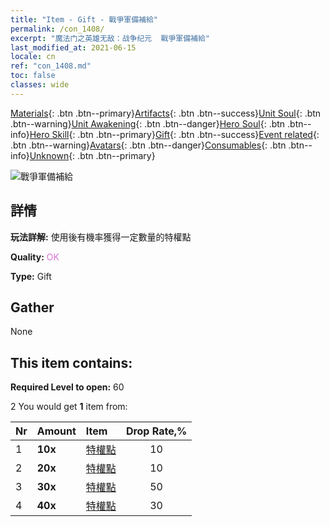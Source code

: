 ```yaml
---
title: "Item - Gift - 戰爭軍備補給"
permalink: /con_1408/
excerpt: "魔法门之英雄无敌：战争纪元  戰爭軍備補給"
last_modified_at: 2021-06-15
locale: cn
ref: "con_1408.md"
toc: false
classes: wide
---
```

 [Materials](/ItemsCN/){: .btn .btn--primary}[Artifacts](/ItemsCN/Artifacts/){: .btn .btn--success}[Unit Soul](/ItemsCN/UnitSoul/){: .btn .btn--warning}[Unit Awakening](/ItemsCN/UnitAwakening/){: .btn .btn--danger}[Hero Soul](/ItemsCN/HeroSoul/){: .btn .btn--info}[Hero Skill](/ItemsCN/HeroSkill/){: .btn .btn--primary}[Gift](/ItemsCN/Gift/){: .btn .btn--success}[Event related](/ItemsCN/Events/){: .btn .btn--warning}[Avatars](/ItemsCN/Avatars/){: .btn .btn--danger}[Consumables](/ItemsCN/Consumables/){: .btn .btn--info}[Unknown](/ItemsCN/Unknown/){: .btn .btn--primary}

 ![戰爭軍備補給](/images/t/i_907022.png)

## 詳情
 **玩法詳解:** 使用後有機率獲得一定數量的特權點

 **Quality:** <span style="color: #DA70D6">OK</span>

 **Type:** Gift

## Gather

  None

## This item contains:

 **Required Level to open:** 60

 2 You would get **1** item  from:

  | Nr | Amount |     Item    | Drop Rate,% |
  |:---|:-------|:------------|:---------:|
  | 1 |  **10x** | [特權點](/cn/Items/con_820/) | 10 | 
  | 2 |  **20x** | [特權點](/cn/Items/con_820/) | 10 | 
  | 3 |  **30x** | [特權點](/cn/Items/con_820/) | 50 | 
  | 4 |  **40x** | [特權點](/cn/Items/con_820/) | 30 | 
